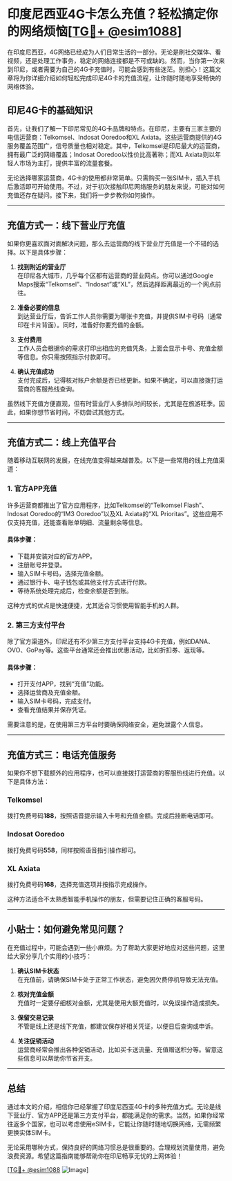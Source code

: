 # 印度尼西亚4G卡怎么充值？轻松搞定你的网络烦恼[[TG💪+ @esim1088](https://t.me/s/esim1088)]

在印度尼西亚，4G网络已经成为人们日常生活的一部分。无论是刷社交媒体、看视频，还是处理工作事务，稳定的网络连接都是不可或缺的。然而，当你第一次来到印尼，或者需要为自己的4G卡充值时，可能会感到有些迷茫。别担心！这篇文章将为你详细介绍如何轻松完成印尼4G卡的充值流程，让你随时随地享受畅快的网络体验。

## 印尼4G卡的基础知识

首先，让我们了解一下印尼常见的4G卡品牌和特点。在印尼，主要有三家主要的电信运营商：Telkomsel、Indosat Ooredoo和XL Axiata。这些运营商提供的4G服务覆盖范围广，信号质量也相对稳定。其中，Telkomsel是印尼最大的运营商，拥有最广泛的网络覆盖；Indosat Ooredoo以性价比高著称；而XL Axiata则以年轻人市场为主打，提供丰富的流量套餐。

无论选择哪家运营商，4G卡的使用都非常简单。只需购买一张SIM卡，插入手机后激活即可开始使用。不过，对于初次接触印尼网络服务的朋友来说，可能对如何充值还存在疑问。接下来，我们将一步步教你如何操作。

---

## 充值方式一：线下营业厅充值

如果你更喜欢面对面解决问题，那么去运营商的线下营业厅充值是一个不错的选择。以下是具体步骤：

1. **找到附近的营业厅**  
   在印尼各大城市，几乎每个区都有运营商的营业网点。你可以通过Google Maps搜索“Telkomsel”、“Indosat”或“XL”，然后选择距离最近的一个网点前往。

2. **准备必要的信息**  
   到达营业厅后，告诉工作人员你需要为哪张卡充值，并提供SIM卡号码（通常印在卡片背面）。同时，准备好你要充值的金额。

3. **支付费用**  
   工作人员会根据你的需求打印出相应的充值凭条，上面会显示卡号、充值金额等信息。你只需按照指示付款即可。

4. **确认充值成功**  
   支付完成后，记得核对账户余额是否已经更新。如果不确定，可以直接拨打运营商的客服热线查询。

虽然线下充值方便直观，但有时营业厅人多排队时间较长，尤其是在旅游旺季。因此，如果你想节省时间，不妨尝试其他方式。

---

## 充值方式二：线上充值平台

随着移动互联网的发展，在线充值变得越来越普及。以下是一些常用的线上充值渠道：

### 1. 官方APP充值
许多运营商都推出了官方应用程序，比如Telkomsel的“Telkomsel Flash”、Indosat Ooredoo的“IM3 Ooredoo”以及XL Axiata的“XL Prioritas”。这些应用不仅支持充值，还能查看账单明细、流量剩余等信息。

#### 具体步骤：
- 下载并安装对应的官方APP。
- 注册账号并登录。
- 输入SIM卡号码，选择充值金额。
- 通过银行卡、电子钱包或其他支付方式进行付款。
- 等待系统处理完成后，检查余额是否到账。

这种方式的优点是快速便捷，尤其适合习惯使用智能手机的人群。

### 2. 第三方支付平台
除了官方渠道外，印尼还有不少第三方支付平台支持4G卡充值，例如DANA、OVO、GoPay等。这些平台通常还会推出优惠活动，比如折扣券、返现等。

#### 具体步骤：
- 打开支付APP，找到“充值”功能。
- 选择运营商及充值金额。
- 输入SIM卡号码，完成支付。
- 查看充值结果并保存凭证。

需要注意的是，在使用第三方平台时要确保网络安全，避免泄露个人信息。

---

## 充值方式三：电话充值服务

如果你不想下载额外的应用程序，也可以直接拨打运营商的客服热线进行充值。以下是具体方法：

### Telkomsel
拨打免费号码**188**，按照语音提示输入卡号和充值金额。完成后挂断电话即可。

### Indosat Ooredoo
拨打免费号码**558**，同样按照语音指引操作即可。

### XL Axiata
拨打免费号码**168**，选择充值选项并按指示完成操作。

这种方法适合不太熟悉智能手机操作的朋友，但需要记住正确的客服号码。

---

## 小贴士：如何避免常见问题？

在充值过程中，可能会遇到一些小麻烦。为了帮助大家更好地应对这些问题，这里给大家分享几个实用的小技巧：

1. **确认SIM卡状态**  
   在充值前，请确保SIM卡处于正常工作状态，避免因欠费停机导致无法充值。

2. **核对充值金额**  
   充值时一定要仔细核对金额，尤其是使用大额充值时，以免误操作造成损失。

3. **保留交易记录**  
   不管是线上还是线下充值，都建议保存好相关凭证，以便日后查询或申诉。

4. **关注促销活动**  
   运营商经常会推出各种促销活动，比如买卡送流量、充值赠送积分等。留意这些信息可以帮助你节省开支。

---

## 总结

通过本文的介绍，相信你已经掌握了印度尼西亚4G卡的多种充值方式。无论是线下营业厅、官方APP还是第三方支付平台，都能满足你的需求。当然，如果你经常往返多个国家，也可以考虑使用eSIM卡，它能让你随时随地切换网络，无需频繁更换实体SIM卡。

无论采用哪种方式，保持良好的网络习惯总是很重要的。合理规划流量使用，避免浪费资源。希望这篇指南能够帮助你在印尼畅享无忧的上网体验！

[[TG💪+ @esim1088](https://t.me/s/esim1088) ![Image](https://i.postimg.cc/4NQfJmqS/Snipaste-2025-05-13-00-14-12.png)]